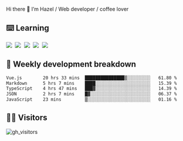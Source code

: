 
Hi there 👋 I’m Hazel / Web developer / coffee lover

## ⌨️ Learning

<samp>
 <a href="https://github.com/vuejs/core"><img src="https://api.iconify.design/logos:vue.svg" /></a>
  <a href="https://github.com/vuejs/core"><img src="https://api.iconify.design/logos:react.svg" /></a>
  <a href="https://github.com/vitejs/vite"><img src="https://api.iconify.design/logos:vitejs.svg" /></a>
  <a href="https://github.com/microsoft/TypeScript"><img src="https://api.iconify.design/logos:typescript-icon.svg" /></a> 
  <a href="https://github.com/unocss/unocss"><img src="https://api.iconify.design/logos:unocss.svg" /></a>
  

</samp>


## 🦀 Weekly development breakdown

<!--START_SECTION:waka-->

```txt
Vue.js        20 hrs 33 mins  ███████████████▒░░░░░░░░░   61.80 %
Markdown      5 hrs 7 mins    ████░░░░░░░░░░░░░░░░░░░░░   15.39 %
TypeScript    4 hrs 47 mins   ███▓░░░░░░░░░░░░░░░░░░░░░   14.39 %
JSON          2 hrs 7 mins    █▓░░░░░░░░░░░░░░░░░░░░░░░   06.37 %
JavaScript    23 mins         ▒░░░░░░░░░░░░░░░░░░░░░░░░   01.16 %
```

<!--END_SECTION:waka-->
## 👬🏻 Visitors

![gh_visitors](https://profile-counter.glitch.me/Hazel-Lin/count.svg)

